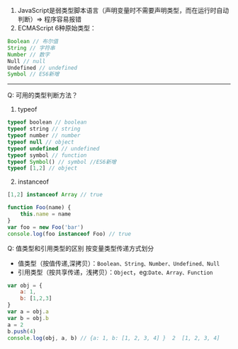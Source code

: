 1. JavaScript是弱类型脚本语言（声明变量时不需要声明类型，而在运行时自动判断）=> 程序容易报错
2. ECMAScript 6种原始类型：
```javascript
Boolean // 布尔值
String // 字符串
Number // 数字
Null // null
Undefined // undefined
Symbol // ES6新增
```
---
Q: 可用的类型判断方法？
1. typeof
```javascript
typeof boolean // boolean
typeof string // string
typeof number // number
typeof null // object
typeof undefined // undefined
typeof symbol // function
typeof Symbol() // symbol //ES6新增
typeof [1,2] // object
```
2. instanceof
```javascript
[1,2] instanceof Array // true
```
```javascript
function Foo(name) {
    this.name = name
}
var foo = new Foo('bar')
console.log(foo instanceof Foo) // true
```

Q: 值类型和引用类型的区别
按变量类型传递方式划分
- 值类型（按值传递,深拷贝）：`Boolean、String、Number、Undefined、Null`
- 引用类型（按共享传递，浅拷贝）：`Object`，eg:`Date、Array、Function`
```javascript
var obj = {
    a: 1,
    b: [1,2,3]
}
var a = obj.a
var b = obj.b
a = 2
b.push(4)
console.log(obj, a, b) // {a: 1, b: [1, 2, 3, 4] }  2  [1, 2, 3, 4]
```